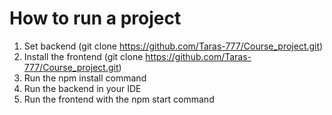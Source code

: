 # How to run a project

1. Set backend (git clone https://github.com/Taras-777/Course_project.git)
2. Install the frontend (git clone https://github.com/Taras-777/Course_project.git)
3. Run the npm install command
4. Run the backend in your IDE
5. Run the frontend with the npm start command
